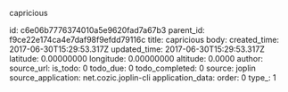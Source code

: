 capricious



id: c6e06b7776374010a5e9620fad7a67b3
parent_id: f9ce22e174ca4e7daf98f9efdd79116c
title: capricious
body: 
created_time: 2017-06-30T15:29:53.317Z
updated_time: 2017-06-30T15:29:53.317Z
latitude: 0.00000000
longitude: 0.00000000
altitude: 0.0000
author: 
source_url: 
is_todo: 0
todo_due: 0
todo_completed: 0
source: joplin
source_application: net.cozic.joplin-cli
application_data: 
order: 0
type_: 1